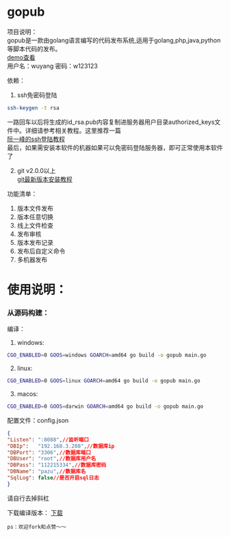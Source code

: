 gopub
==============
项目说明：</br>
gopub是一款由golang语言编写的代码发布系统,适用于golang,php,java,python等脚本代码的发布。</br>
[demo查看](http://demo.golangpub.com:8088)</br>
用户名：wuyang
密码：w123123

依赖：
1. ssh免密码登陆
```Bash
ssh-keygen -t rsa
```
一路回车以后将生成的id_rsa.pub内容复制进服务器用户目录authorized_keys文件中。详细请参考相关教程。这里推荐一篇</br>
[阮一峰的ssh登陆教程](http://www.ruanyifeng.com/blog/2011/12/ssh_remote_login.html)</br>
最后，如果需安装本软件的机器如果可以免密码登陆服务器，即可正常使用本软件了</br>


2. git v2.0.0以上</br>
[git最新版本安装教程](https://git-scm.com/book/zh/v1/%E8%B5%B7%E6%AD%A5-%E5%AE%89%E8%A3%85-Git)


功能清单：
1. 版本文件发布
2. 版本任意切换
3. 线上文件检查
4. 发布审核
5. 版本发布记录
6. 发布后自定义命令
6. 多机器发布

# 使用说明：
### 从源码构建：
编译：
1. windows:
```Bash
CGO_ENABLED=0 GOOS=windows GOARCH=amd64 go build -o gopub main.go
```
2. linux:
```Bash
CGO_ENABLED=0 GOOS=linux GOARCH=amd64 go build -o gopub main.go
```
3. macos:
```Bash
CGO_ENABLED=0 GOOS=darwin GOARCH=amd64 go build -o gopub main.go
```

配置文件：config.json
```json
{
"Listen": ":8088",//监听端口
"DBIp":   "192.168.3.208",//数据库ip
"DBPort": "3306",//数据库端口
"DBUser": "root",//数据库用户名
"DBPass": "112215334",//数据库密码
"DBName": "pazu",//数据库名
"SqlLog": false//是否开启sql日志
}
```
请自行去掉斜杠

下载编译版本：
[下载](https://github.com/adventurer/gopub/releases/tag/latest)

	ps：欢迎fork和点赞～～
